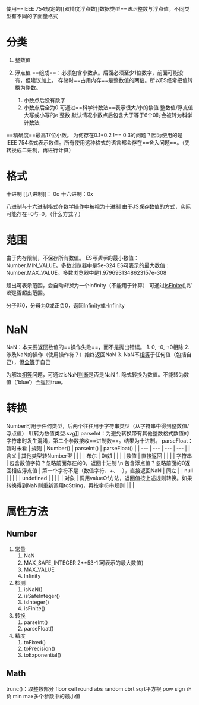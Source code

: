 使用==IEEE 754规定的[[双精度浮点数]]数据类型==*表示*整数与浮点值。不同类型有不同的字面量格式

# 分类
1. 整数值

2. 浮点值
==组成==：必须包含小数点。后面必须至少1位数字，前面可能没有，但建议加上。
存储时==占用内存==是整数值的两倍。所以ES经常把值转换为整数。
	1. 小数点后没有数字
	2. 小数点后全为0
可通过==科学计数法==表示很大/小的数值
	整数值/浮点值 大写或小写的e 整数
默认情况小数点后包含大于等于6个0时会被转为科学计数法

==精确度==最高17位小数。
为何存在0.1+0.2  !== 0.3的问题？因为使用的是IEEE 754格式表示数值。所有使用这种格式的语言都会存在==舍入问题==。（先转换成二进制，再进行计算）
# 格式
十进制
[[八进制]]： 0o
十六进制：0x

八进制与十六进制格式在<u>数学操作</u>中被视为十进制
由于JS*保存*数值的方式，实际可能存在+0与-0。（什么方式？）
# 范围
由于内存限制，不保存所有数值。
ES*可表示*的最小数值：Number.MIN_VALUE。多数浏览器中是5e-324
ES可表示的最大数值：Number.MAX_VALUE。多数浏览器中是1.9796931348623157e-308

超出可表示范围，会自动*转换*为一个Infinity（不能用于计算）
可通过<u>isFinite()</u>*判断*是否超出范围。

分子非0，分母为0或正负0，返回Infinity或-Infinity
# NaN
NaN：本来要返回数值的==操作失败==，而不是抛出错误。
	1.  0, -0, +0相除
	2. 涉及NaN的操作（使用操作符？）始终返回NaN
	3. NaN不<u>相等</u>于任何值（包括自己），但<u>全等</u>于自己

为解决<u>相等</u>问题，可通过isNaN<u>判断</u>是否是NaN
	1. 隐式转换为数值。不能转为数值（'blue'）会返回true。
# 转换
Number可用于任何类型，后两个往往用于字符串类型（从字符串中得到整数值/浮点值）
![[转为数值类型.svg]]
parseInt：为避免转换带有其他整数格式数值的字符串时发生混淆，第二个参数接收==进制数==。结果为十进制。
parseFloat：暂时未看
| 规则 | Number() | parseInt() | parseFloat() |
| --- | --- | --- | --- |
| 含义 | 其他类型转Number型 |  |  |
| 布尔 | 0或1 |  |  |
| 数值 | 直接返回 |  |  |
| 字符串 | 包含数值字符？忽略前面存在的0，返回十进制  \n 包含浮点值？忽略前面的0返回相应浮点值 | 第一个字符不是（数值字符、+、 -），直接返回NaN | 同左 |
| null |  |  |  |
| undefined |  |  |  |
| 对象 | 调用valueOf方法，返回值按上述规则转换。如果转换得到NaN则重新调用toString，再按字符串规则 |  |  |

# 属性方法
## Number
1. 常量
	1. NaN
	2. MAX_SAFE_INTEGER 2\*\*53-1(可表示的最大数值)
	3. MAX_VALUE
	4. Infinity
2. 检测
	1. isNaN()
	2. isSafeInteger()
	3. isInteger()
	4. isFinite()
3. 转换
	1. parseInt()
	2. parseFloat()
4. 精度
	1. toFixed()
	2. toPrecision()
	3. toExponential()


## Math
trunc()：取整数部分
floor
ceil
round
abs
random
cbrt
sqrt平方根
pow
sign 正负
min
max多个参数中的最小值